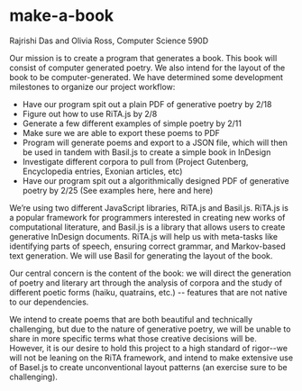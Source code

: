 # make-a-book
Rajrishi Das and Olivia Ross, 
Computer Science 590D

Our mission is to create a program that generates a book. This book will consist of computer generated poetry. We also intend for the layout of the book to be computer-generated. We have determined some development milestones to organize our project workflow:
- Have our program spit out a plain PDF of generative poetry by 2/18
- Figure out how to use RiTA.js by 2/8
- Generate a few different examples of simple poetry by 2/11
- Make sure we are able to export these poems to PDF 
- Program will generate poems and export to a JSON file, which will then be used in tandem with Basil.js to create a simple book in InDesign 
- Investigate different corpora to pull from (Project Gutenberg, Encyclopedia entries, Exonian articles, etc)
- Have our program spit out a algorithmically designed PDF of generative poetry by 2/25 (See examples here, here and here)

We’re using two different JavaScript libraries, RiTA.js and Basil.js. RiTA.js is a popular framework for programmers interested in creating new works of computational literature, and Basil.js is a library that allows users to create generative InDesign documents. RiTA.js will help us with meta-tasks like identifying parts of speech, ensuring correct grammar, and Markov-based text generation. We will use Basil for generating the layout of the book. 

Our central concern is the content of the book: we will direct the generation of poetry and literary art through the analysis of corpora and the study of different poetic forms (haiku, quatrains, etc.) -- features that are not native to our dependencies. 

We intend to create poems that are both beautiful and technically challenging, but due to the nature of generative poetry, we will be unable to share in more specific terms what those creative decisions will be. However, it is our desire to hold this project to a high standard of rigor--we will not be leaning on the RiTA framework, and intend to make extensive use of Basel.js to create unconventional layout patterns (an exercise sure to be challenging). 

